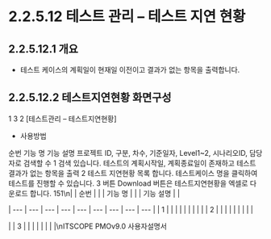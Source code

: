 # 2.2.5.12 테스트 관리 – 테스트 지연 현황



## 2.2.5.12.1 개요

- 테스트 케이스의 계획일이 현재일 이전이고 결과가 없는 항목을 출력합니다.

## 2.2.5.12.2 테스트지연현황 화면구성

1
3
2
[테스트관리 – 테스트지연현황]

- 사용방법

순번 기능 명 기능 설명
프로젝트 ID, 구분, 차수, 기준일자, Level1~2, 시나리오ID, 담당자로 검색할 수
1 검색
있습니다.
테스트의 계획시작일, 계획종료일이 존재하고 테스트 결과가 없는 항목을 출력
2 테스트 지연현황 목록
합니다. 테스트케이스 명을 클릭하여 테스트를 진행할 수 있습니다.
3 버튼 Download 버튼은 테스트지연현황을 엑셀로 다운로드 합니다.
151\n|  | 순번 |  |  | 기능 명 |  |  | 기능 설명 |  |

| --- | --- | --- | --- | --- | --- | --- | --- | --- |
| 1 |  |  |  |  |  |  |  |  |
| 2 |  |  |  |  |  |  |  |  |

|  | 3 |  |  |  |  |  |  |  |\nITSCOPE PMOv9.0 사용자설명서
